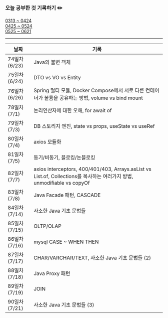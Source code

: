 ### 오늘 공부한 것 기록하기 ✏️
[0313 ~ 0424](https://github.com/techeer-TIL-group/yu-heejin/blob/main/Log/0313-0424.md)  
[0425 ~ 0524](https://github.com/techeer-TIL-group/yu-heejin/blob/main/Log/0425-0524.md)  
[0525 ~ 0621](https://github.com/techeer-TIL-group/yu-heejin/blob/main/Log/0525-0621.md)

---

| 날짜 | 기록 |
| --- | --- |
| 74일차 (6/23) | Java의 불변 객체 |
| 75일차 (6/24) | DTO vs VO vs Entity |
| 76일차 (6/26) | Spring 멀티 모듈, Docker Compose에서 서로 다른 컨테이너가 볼륨을 공유하는 방법, volume vs bind mount |
| 78일차 (7/1) | 논리연산자에 대한 오해, for await of |
| 79일차 (7/3) | DB 스토리지 엔진, state vs props, useState vs useRef |
| 80일차 (7/4) | axios 모듈화 |
| 81일차 (7/5) | 동기/비동기, 블로킹/논블로킹 |
| 82일차 (7/7) | axios interceptors, 400/401/403, Arrays.asList vs List.of, Collections를 복사하는 여러가지 방법, unmodifiable vs copyOf |
| 83일차 (7/8) | Java Facade 패턴, CASCADE |
| 84일차 (7/14) | 사소한 Java 기초 문법들 |
| 85일차 (7/15) | OLTP/OLAP |
| 86일차 (7/16) | mysql CASE ~ WHEN THEN |
| 87일차 (7/17) | CHAR/VARCHAR/TEXT, 사소한 Java 기초 문법들 (2) |
| 88일차 (7/18) | Java Proxy 패턴 |
| 89일차 (7/19) | JOIN |
| 90일차 (7/21) | 사소한 Java 기초 문법들 (3) |